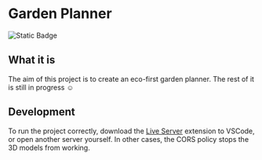 # Garden Planner
![Static Badge](https://img.shields.io/badge/version-0.5.0-blue) 

## What it is
The aim of this project is to create an eco-first garden planner. The rest of it is still in progress ☺️

## Development
To run the project correctly, download the [Live Server](https://marketplace.visualstudio.com/items?itemName=ritwickdey.LiveServer) extension to VSCode, or open another server yourself. In other cases, the CORS policy stops the 3D models from working.
